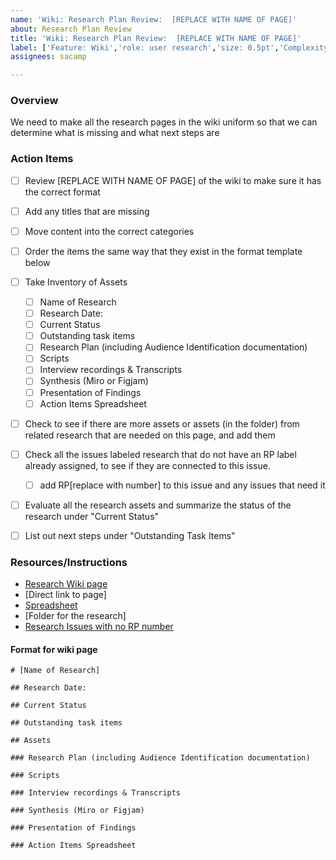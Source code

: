 ```yaml
---
name: 'Wiki: Research Plan Review:  [REPLACE WITH NAME OF PAGE]'
about: Research Plan Review
title: 'Wiki: Research Plan Review:  [REPLACE WITH NAME OF PAGE]'
label: ['Feature: Wiki','role: user research','size: 0.5pt','Complexity: Missing']
assignees: sacamp

---
```


### Overview
We need to make all the research pages in the wiki uniform so that we can determine what is missing and what next steps are

### Action Items
- [ ] Review [REPLACE WITH NAME OF PAGE] of the wiki to make sure it has the correct format
- [ ] Add any titles that are missing
- [ ] Move content into the correct categories
- [ ] Order the items the same way that they exist in the format template below
- [ ] Take Inventory of Assets
   - [ ] Name of Research
   - [ ] Research Date: 
   - [ ] Current Status
   - [ ] Outstanding task items
   - [ ] Research Plan (including Audience Identification documentation)
   - [ ] Scripts
   - [ ] Interview recordings & Transcripts
   - [ ] Synthesis (Miro or Figjam)
   - [ ] Presentation of Findings	
   - [ ] Action Items Spreadsheet
- [ ] Check to see if there are more assets or assets (in the folder) from related research that are needed on this page, and add them
- [ ] Check all the issues labeled research that do not have an RP label already assigned, to see if they are connected to this issue.  
  - [ ] add RP[replace with number] to this issue and any issues that need it
- [ ] Evaluate all the research assets and summarize the status of the research under  "Current Status"
- [ ] List out next steps under "Outstanding Task Items"


### Resources/Instructions
- [Research Wiki page](https://github.com/hackforla/website/wiki/UI-UX-Researcher)
- [Direct link to page]
- [Spreadsheet](https://docs.google.com/spreadsheets/d/1ZdUOlFx0DrM6jUfjcIwGw42Fpgba_pQVlaKPL-DBy38/edit#gid=0)
- [Folder for the research]
- [Research Issues with no RP number](https://github.com/hackforla/website/issues?q=is%3Aopen+is%3Aissue+-label%3ARP001+-label%3ARP002+-label%3ARP003+-label%3ARP004+-label%3ARP005+label%3A%22feature%3A+research%22)

#### Format for wiki page
```
# [Name of Research]

## Research Date: 

## Current Status

## Outstanding task items

## Assets

### Research Plan (including Audience Identification documentation)

### Scripts

### Interview recordings & Transcripts

### Synthesis (Miro or Figjam)

### Presentation of Findings	

### Action Items Spreadsheet
```
